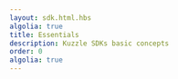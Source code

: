 ```yaml
---
layout: sdk.html.hbs
algolia: true
title: Essentials
description: Kuzzle SDKs basic concepts
order: 0
algolia: true
---
```

